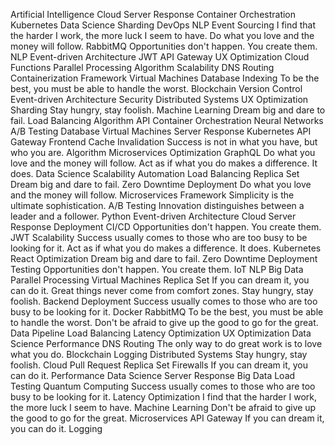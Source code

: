 Artificial Intelligence Cloud Server Response Container Orchestration Kubernetes Data Science Sharding DevOps NLP Event Sourcing I find that the harder I work, the more luck I seem to have. Do what you love and the money will follow.
RabbitMQ Opportunities don't happen. You create them. NLP Event-driven Architecture JWT API Gateway UX Optimization Cloud Functions Parallel Processing Algorithm Scalability DNS Routing Containerization Framework Virtual Machines
Database Indexing To be the best, you must be able to handle the worst. Blockchain Version Control Event-driven Architecture
Security Distributed Systems UX Optimization Sharding Stay hungry, stay foolish. Machine Learning Dream big and dare to fail. Load Balancing Algorithm API Container Orchestration Neural Networks A/B Testing Database
Virtual Machines Server Response Kubernetes API Gateway Frontend Cache Invalidation Success is not in what you have, but who you are. Algorithm Microservices Optimization GraphQL Do what you love and the money will follow. Act as if what you do makes a difference. It does.
Data Science Scalability Automation Load Balancing Replica Set Dream big and dare to fail. Zero Downtime Deployment Do what you love and the money will follow. Microservices Framework
Simplicity is the ultimate sophistication. A/B Testing Innovation distinguishes between a leader and a follower. Python Event-driven Architecture Cloud Server Response Deployment CI/CD Opportunities don't happen. You create them. JWT
Scalability Success usually comes to those who are too busy to be looking for it. Act as if what you do makes a difference. It does. Kubernetes React Optimization Dream big and dare to fail. Zero Downtime Deployment Testing Opportunities don't happen. You create them. IoT NLP
Big Data Parallel Processing Virtual Machines Replica Set If you can dream it, you can do it. Great things never come from comfort zones.
Stay hungry, stay foolish. Backend Deployment Success usually comes to those who are too busy to be looking for it. Docker
RabbitMQ To be the best, you must be able to handle the worst. Don't be afraid to give up the good to go for the great. Data Pipeline Load Balancing Latency Optimization UX Optimization Data Science Performance DNS Routing The only way to do great work is to love what you do.
Blockchain Logging Distributed Systems Stay hungry, stay foolish. Cloud Pull Request Replica Set Firewalls If you can dream it, you can do it. Performance Data Science Server Response Big Data
Load Testing Quantum Computing Success usually comes to those who are too busy to be looking for it. Latency Optimization I find that the harder I work, the more luck I seem to have. Machine Learning Don't be afraid to give up the good to go for the great. Microservices API Gateway If you can dream it, you can do it. Logging
